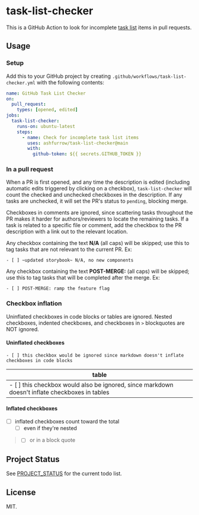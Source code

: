 # task-list-checker

This is a GitHub Action to look for incomplete [task list](https://docs.github.com/en/issues/tracking-your-work-with-issues/creating-issues/about-task-lists) items in pull requests.

## Usage
### Setup
Add this to your GitHub project by creating `.github/workflows/task-list-checker.yml` with the following contents:

```yml
name: GitHub Task List Checker
on:
  pull_request:
    types: [opened, edited]
jobs:
  task-list-checker:
    runs-on: ubuntu-latest
    steps:
      - name: Check for incomplete task list items
        uses: ashfurrow/task-list-checker@main
        with:
          github-token: ${{ secrets.GITHUB_TOKEN }}
```

### In a pull request
When a PR is first opened, and any time the description is edited (including automatic edits triggered by clicking on a checkbox), `task-list-checker` will count the checked and unchecked checkboxes in the description. If any tasks are unchecked, it will set the PR's status to `pending`, blocking merge.

Checkboxes in comments are ignored, since scattering tasks throughout the PR makes it harder for authors/reviewers to locate the remaining tasks. If a task is related to a specific file or comment, add the checkbox to the PR description with a link out to the relevant location.

Any checkbox containing the text **N/A** (all caps) will be skipped; use this to tag tasks that are not relevant to the current PR. Ex:
```
- [ ] ~updated storybook~ N/A, no new components
```

Any checkbox containing the text **POST-MERGE:** (all caps) will be skipped; use this to tag tasks that will be completed after the merge. Ex:
```
- [ ] POST-MERGE: ramp the feature flag
```

### Checkbox inflation
Uninflated checkboxes in code blocks or tables are ignored. Nested checkboxes, indented checkboxes, and checkboxes in `>` blockquotes are NOT ignored.

#### Uninflated checkboxes
```
- [ ] this checkbox would be ignored since markdown doesn't inflate checkboxes in code blocks
```
| table |
| --- |
| - [ ] this checkbox would also be ignored, since markdown doesn't inflate checkboxes in tables |

#### Inflated checkboxes
- [ ] inflated checkboxes count toward the total
    - [ ] even if they're nested
> - [ ] or in a block quote

## Project Status
See [PROJECT_STATUS](PROJECT_STATUS.md) for the current todo list.

## License

MIT.
